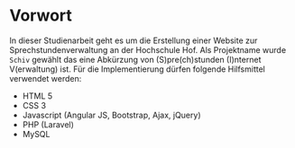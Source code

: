 # Vorwort

In dieser Studienarbeit geht es um die Erstellung einer Website zur
Sprechstundenverwaltung an der Hochschule Hof. Als Projektname wurde `Schiv`
gewählt das eine Abkürzung von (S)pre(ch)stunden (I)nternet V(erwaltung) ist.
Für die Implementierung dürfen folgende Hilfsmittel verwendet werden:

- HTML 5
- CSS 3
- Javascript (Angular JS, Bootstrap, Ajax, jQuery)
- PHP (Laravel)
- MySQL
